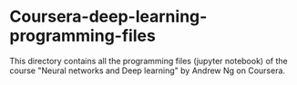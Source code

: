 # Coursera-deep-learning-programming-files
This directory contains all the programming files (jupyter notebook) of the course "Neural networks and Deep learning" by Andrew Ng on Coursera.
